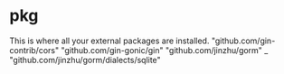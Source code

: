 # pkg

This is where all your external packages are installed.
"github.com/gin-contrib/cors"
"github.com/gin-gonic/gin"
"github.com/jinzhu/gorm"
_ "github.com/jinzhu/gorm/dialects/sqlite"
